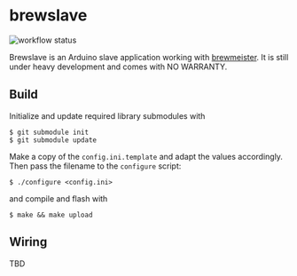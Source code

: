 # brewslave

![workflow status](https://github.com/brewpeople/brewslave/actions/workflows/main.yml/badge.svg)

Brewslave is an Arduino slave application working with
[brewmeister](https://github.com/brewpeople/brewmeister-rs). It is still under
heavy development and comes with NO WARRANTY.


## Build

Initialize and update required library submodules with

    $ git submodule init
    $ git submodule update

Make a copy of the `config.ini.template` and adapt the values accordingly. Then
pass the filename to the `configure` script:

    $ ./configure <config.ini>

and compile and flash with

    $ make && make upload


## Wiring

TBD
